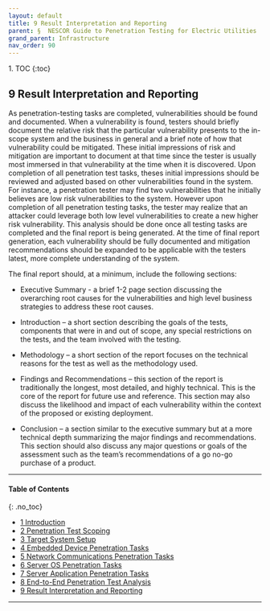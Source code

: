 ```yaml
---
layout: default
title: 9 Result Interpretation and Reporting      
parent: §  NESCOR Guide to Penetration Testing for Electric Utilities 
grand_parent: Infrastructure 
nav_order: 90 
---
```

<style>
.dont-break-out {
  /* These are technically the same, but use both */
  overflow-wrap: break-word;
  word-wrap: break-word;

  -ms-word-break: break-all;
  /* This is the dangerous one in WebKit, as it breaks things wherever */
  word-break: break-all;
  /* Instead use this non-standard one: */
  word-break: break-word;
}
</style>

<div class="dont-break-out" markdown="1">
1. TOC
{:toc}

## 9 Result Interpretation and Reporting
As penetration-testing tasks are completed, vulnerabilities should be found and documented. When a vulnerability is found, testers should briefly document the relative risk that the particular vulnerability presents to the in-scope system and the business in general and a brief note of how that vulnerability could be mitigated. These initial impressions of risk and mitigation are important to document at that time since the tester is usually most immersed in that vulnerability at the time when it is discovered. Upon completion of all penetration test tasks, theses initial impressions should be reviewed and adjusted based on other vulnerabilities found in the system. For instance, a penetration tester may find two vulnerabilities that he initially believes are low risk vulnerabilities to the system. However upon completion of all penetration testing tasks, the tester may realize that an attacker could leverage both low level vulnerabilities to create a new higher risk vulnerability. This analysis should be done once all testing tasks are completed and the final report is being generated. At the time of final report generation, each vulnerability should be fully documented and mitigation recommendations should be expanded to be applicable with the testers latest, more complete understanding of the system.

The final report should, at a minimum, include the following sections: 

- Executive Summary - a brief 1-2 page section discussing the overarching root causes for the vulnerabilities and high level business strategies to address these root causes. 

- Introduction – a short section describing the goals of the tests, components that were in and out of scope, any special restrictions on the tests, and the team involved with the testing. 

- Methodology – a short section of the report focuses on the technical reasons for the test as well as the methodology used. 

- Findings and Recommendations – this section of the report is traditionally the longest, most detailed, and highly technical. This is the core of the report for future use and reference. This section may also discuss the likelihood and impact of each vulnerability within the context of the proposed or existing deployment. 

- Conclusion – a section similar to the executive summary but at a more technical depth summarizing the major findings and recommendations. This section should also discuss any major questions or goals of the assessment such as the team’s recommendations of a go no-go purchase of a product.

***
#### Table of Contents
{: .no_toc}

<ul><li> <a href="/docs/infrastructure/nescor-guide-to-penetration-testing-for-electric-utilities-1/">1 Introduction</a></li><li> <a href="/docs/infrastructure/nescor-guide-to-penetration-testing-for-electric-utilities-2/">2 Penetration Test Scoping</a></li><li> <a href="/docs/infrastructure/nescor-guide-to-penetration-testing-for-electric-utilities-3/">3 Target System Setup</a></li><li> <a href="/docs/infrastructure/nescor-guide-to-penetration-testing-for-electric-utilities-4/">4 Embedded Device Penetration Tasks</a></li><li> <a href="/docs/infrastructure/nescor-guide-to-penetration-testing-for-electric-utilities-5/">5 Network Communications Penetration Tasks</a></li><li> <a href="/docs/infrastructure/nescor-guide-to-penetration-testing-for-electric-utilities-6/">6 Server OS Penetration Tasks</a></li><li> <a href="/docs/infrastructure/nescor-guide-to-penetration-testing-for-electric-utilities-7/">7 Server Application Penetration Tasks</a></li><li> <a href="/docs/infrastructure/nescor-guide-to-penetration-testing-for-electric-utilities-8/">8 End-to-End Penetration Test Analysis</a></li><li> <a href="/docs/infrastructure/nescor-guide-to-penetration-testing-for-electric-utilities-9/">9 Result Interpretation and Reporting</a></li></ul>

***

</div>
